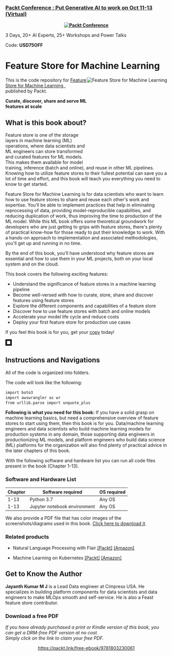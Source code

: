 
### [Packt Conference : Put Generative AI to work on Oct 11-13 (Virtual)](https://packt.link/JGIEY)

<b><p align='center'>[![Packt Conference](https://hub.packtpub.com/wp-content/uploads/2023/08/put-generative-ai-to-work-packt.png)](https://packt.link/JGIEY)</p></b> 
3 Days, 20+ AI Experts, 25+ Workshops and Power Talks 

Code: <b>USD75OFF</b>




# Feature Store for Machine Learning	

<a href="https://www.packtpub.com/product/feature-store-for-machine-learning/9781803230061"><img src="https://static.packt-cdn.com/products/9781803230061/cover/smaller" alt="Feature Store for Machine Learning" height="256px" align="right"></a>

This is the code repository for [Feature Store for Machine Learning	](https://www.packtpub.com/product/feature-store-for-machine-learning/9781803230061), published by Packt.

**Curate, discover, share and serve ML features at scale**

## What is this book about?

Feature store is one of the storage layers in machine learning (ML) operations, where data scientists and ML engineers can store transformed and curated features for ML models. This makes them available for model training, inference (batch and online), and reuse in other ML pipelines. Knowing how to utilize feature stores to their fullest potential can save you a lot of time and effort, and this book will teach you everything you need to know to get started.

Feature Store for Machine Learning is for data scientists who want to learn how to use feature stores to share and reuse each other's work and expertise. You’ll be able to implement practices that help in eliminating reprocessing of data, providing model-reproducible capabilities, and reducing duplication of work, thus improving the time to production of the ML model. While this ML book offers some theoretical groundwork for developers who are just getting to grips with feature stores, there's plenty of practical know-how for those ready to put their knowledge to work. With a hands-on approach to implementation and associated methodologies, you'll get up and running in no time.

By the end of this book, you’ll have understood why feature stores are essential and how to use them in your ML projects, both on your local system and on the cloud.

This book covers the following exciting features: 
* Understand the significance of feature stores in a machine learning pipeline
* Become well-versed with how to curate, store, share and discover features using feature stores
* Explore the different components and capabilities of a feature store
* Discover how to use feature stores with batch and online models
* Accelerate your model life cycle and reduce costs
* Deploy your first feature store for production use cases

If you feel this book is for you, get your [copy](https://www.amazon.in/Feature-Store-Machine-Learning-discover-ebook/dp/B09ZYGM3SN/ref=sr_1_1?crid=2ZS8MK4P1K9YS&keywords=Feature+Store+for+Machine+Learning&qid=1654772405&sprefix=feature+store+for+machine+learning%2Caps%2C245&sr=8-1) today!

<a href="https://www.packtpub.com/product/data-engineering-with-aws/9781800560413"><img src="https://raw.githubusercontent.com/PacktPublishing/GitHub/master/GitHub.png" alt="https://www.packtpub.com/" border="5" /></a>

## Instructions and Navigations
All of the code is organized into folders.

The code will look like the following:
```
import boto3
import awswrangler as wr
from urllib.parse import unquote_plus
```

**Following is what you need for this book:**
If you have a solid grasp on machine learning basics, but need a comprehensive overview of feature stores to start using them, then this book is for you. Data/machine learning engineers and data scientists who build machine learning models for production systems in any domain, those supporting data engineers in productionizing ML models, and platform engineers who build data science (ML) platforms for the organization will also find plenty of practical advice in the later chapters of this book.

With the following software and hardware list you can run all code files present in the book (Chapter 1-13).

### Software and Hardware List

| Chapter  | Software required                                                                    | OS required                        |
| -------- | -------------------------------------------------------------------------------------| -----------------------------------|
|  	1-13	   |   Python 3.7                                  			  | Any OS | 		
|  	1-13	   |   	Jupyter notebook environment                          			  | Any OS | 				

We also provide a PDF file that has color images of the screenshots/diagrams used in this book. [Click here to download it](https://static.packt-cdn.com/downloads/9781803230061_ColorImages.pdf).


### Related products <Other books you may enjoy>
* Natural Language Processing with Flair  [[Packt]](https://www.packtpub.com/product/natural-language-processing-with-flair/9781801072311) [[Amazon]](https://www.amazon.in/Natural-Language-Processing-Flair-understanding/dp/1801072310/ref=sr_1_1?crid=R8DVZXWDMJMT&keywords=Natural+Language+Processing+with+Flair&qid=1654771519&sprefix=natural+language+processing+with+flair%2Caps%2C547&sr=8-1)
  
* Machine Learning on Kubernetes  [[Packt]](https://www.packtpub.com/product/machine-learning-on-kubernetes/9781803241807) [[Amazon]](https://www.amazon.in/Machine-Learning-Kubernetes-practical-handbook-ebook/dp/B09WF2B1BX/ref=sr_1_4?crid=2I4KM3U6TBMMU&keywords=Machine+Learning+on+Kubernetes&qid=1654771615&sprefix=machine+learning+on+kubernetes%2Caps%2C461&sr=8-4)
    
## Get to Know the Author
**Jayanth Kumar M J** is a Lead Data engineer at Cimpress USA. He specializes in building platform components for data scientists and data engineers to make MLOps smooth and self-service. He is also a Feast feature store contributor.	
### Download a free PDF

 <i>If you have already purchased a print or Kindle version of this book, you can get a DRM-free PDF version at no cost.<br>Simply click on the link to claim your free PDF.</i>
<p align="center"> <a href="https://packt.link/free-ebook/9781803230061">https://packt.link/free-ebook/9781803230061 </a> </p>